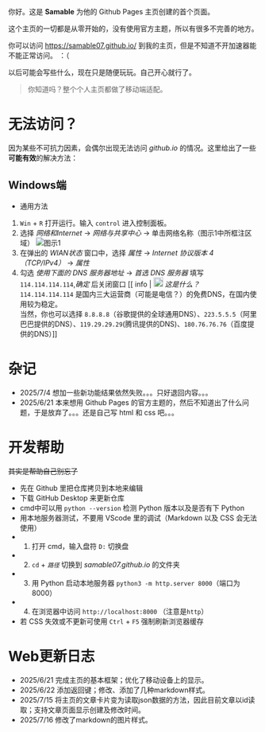 你好。这是 **Samable** 为他的 Github Pages 主页创建的首个页面。

这个主页的一切都是从零开始的，没有使用官方主题，所以有很多不完善的地方。

你可以访问 <https://samable07.github.io/> 到我的主页，但是不知道不开加速器能不能正常访问。 ：（

以后可能会写些什么，现在只是随便玩玩。自己开心就行了。

> 你知道吗？整个个人主页都做了移动端适配。

# 无法访问？
因为某些不可抗力因素，会偶尔出现无法访问 *github.io* 的情况。这里给出了一些**可能有效**的解决方法：
## Windows端
- 通用方法
1. `Win` + `R` 打开运行。输入 `control` 进入控制面板。
2. 选择 *网络和Internet* → *网络与共享中心* → 单击网络名称（图示1中所框注区域）
![图示1](https://img.remit.ee/api/file/BQACAgUAAyEGAASHRsPbAAI2MWh3cPzeYPoAAd-JrrSVo4V9scXOnwACiBcAAub7wFfvO02_SOvp-jYE.png)
3. 在弹出的 *WlAN状态* 窗口中，选择 *属性* → *Internet 协议版本 4（TCP/IPv4）* → *属性*
4. 勾选 *使用下面的 DNS 服务器地址* → *首选 DNS 服务器* 填写 `114.114.114.114`,*确定* 后关闭窗口
[[ info | <img src="https://img.icons8.com/?size=48&id=kNMmj1h9AoTk&format=png" style="height:1.2rem;"></img> *这是什么？*  
`114.114.114.114` 是国内三大运营商（可能是电信？）的免费DNS，在国内使用较为稳定。  
当然，你也可以选择 `8.8.8.8`（谷歌提供的全球通用DNS）、`223.5.5.5`（阿里巴巴提供的DNS）、`119.29.29.29`(腾讯提供的DNS)、`180.76.76.76`（百度提供的DNS）]]

# 杂记
- 2025/7/4
想加一些新功能结果依然失败。。。只好退回内容。。。
- 2025/6/21 
本来想用 Github Pages 的官方主题的，然后不知道出了什么问题，于是放弃了。。。还是自己写 html 和 css 吧。。。

# 开发帮助
~~其实是帮助自己别忘了~~
- 先在 Github 里把仓库拷贝到本地来编辑
- 下载 GitHub Desktop 来更新仓库
- cmd中可以用 `python --version` 检测 Python 版本以及是否有下 Python
- 用本地服务器测试，不要用 VScode 里的调试（Markdown 以及 CSS 会无法使用）
- 1. 打开 cmd，输入盘符 `D:` 切换盘
- 2. `cd` + *`路径`* 切换到 *samable07.github.io* 的文件夹
- 3. 用 Python 启动本地服务器 `python3 -m http.server 8000`（端口为8000）
- 4. 在浏览器中访问 `http://localhost:8000` （注意是`http`）
- 若 CSS 失效或不更新可使用 `Ctrl` + `F5` 强制刷新浏览器缓存

# Web更新日志
- 2025/6/21 
完成主页的基本框架；优化了移动设备上的显示。
- 2025/6/22
添加返回键；修改、添加了几种markdown样式。
- 2025/7/15
将主页的文章卡片变为读取json数据的方法，因此目前文章以id读取；支持文章页面显示创建及修改时间。
- 2025/7/16
修改了markdown的图片样式。